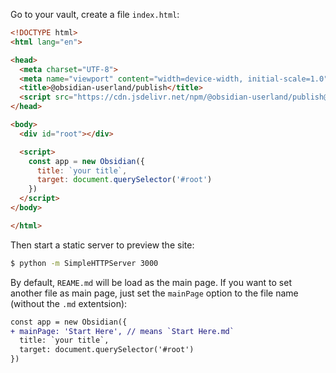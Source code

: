 Go to your vault, create a file `index.html`:

```html
<!DOCTYPE html>
<html lang="en">

<head>
  <meta charset="UTF-8">
  <meta name="viewport" content="width=device-width, initial-scale=1.0">
  <title>@obsidian-userland/publish</title>
  <script src="https://cdn.jsdelivr.net/npm/@obsidian-userland/publish@1.0.1/dist/index.js"></script>
</head>

<body>
  <div id="root"></div>

  <script>
    const app = new Obsidian({
      title: `your title`,
      target: document.querySelector('#root')
    })
  </script>
</body>

</html>
```

Then start a static server to preview the site:

```bash
$ python -m SimpleHTTPServer 3000
```

By default, `REAME.md` will be load as the main page. If you want to set another file as main page, just set the `mainPage` option to the file name (without the `.md` extentsion):

```diff
const app = new Obsidian({
+ mainPage: 'Start Here', // means `Start Here.md`
  title: `your title`,
  target: document.querySelector('#root')
})
```

